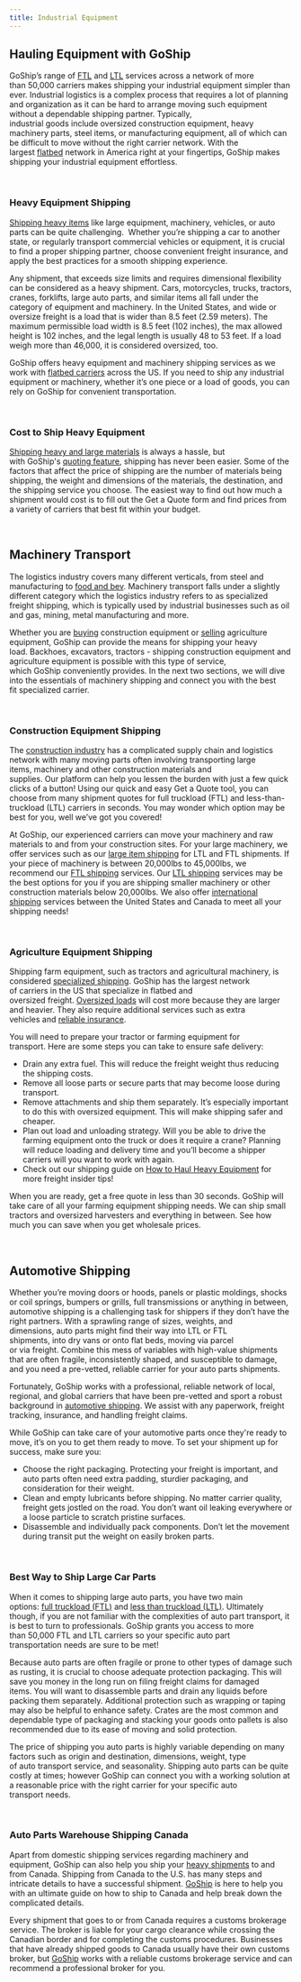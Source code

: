 ```yaml
---
title: Industrial Equipment
---
```

## Hauling Equipment with GoShip 

GoShip’s range of [FTL](https://www.goship.com/shipping-services/truckload-freight-shipping/) and [LTL](https://www.goship.com/shipping-services/ltl-freight-shipping/) services across a network of more than 50,000 carriers makes shipping your industrial equipment simpler than ever. Industrial logistics is a complex process that requires a lot of planning and organization as it can be hard to arrange moving such equipment without a dependable shipping partner. Typically, industrial goods include oversized construction equipment, heavy machinery parts, steel items, or manufacturing equipment, all of which can be difficult to move without the right carrier network. With the largest [flatbed](https://www.goship.com/blog/what-is-flatbed-shipping/) network in America right at your fingertips, GoShip makes shipping your industrial equipment effortless.  

 

### Heavy Equipment Shipping 

[Shipping heavy items](https://www.goship.com/shipping-services/large-item-shipping/) like large equipment, machinery, vehicles, or auto parts can be quite challenging.  Whether you’re shipping a car to another state, or regularly transport commercial vehicles or equipment, it is crucial to find a proper shipping partner, choose convenient freight insurance, and apply the best practices for a smooth shipping experience.  

Any shipment, that exceeds size limits and requires dimensional flexibility can be considered as a heavy shipment. Cars, motorcycles, trucks, tractors, cranes, forklifts, large auto parts, and similar items all fall under the category of equipment and machinery. In the United States, and wide or oversize freight is a load that is wider than 8.5 feet (2.59 meters). The maximum permissible load width is 8.5 feet (102 inches), the max allowed height is 102 inches, and the legal length is usually 48 to 53 feet. If a load weigh more than 46,000, it is considered oversized, too. 

GoShip offers heavy equipment and machinery shipping services as we work with [flatbed carriers](https://www.goship.com/blog/what-is-flatbed-shipping/) across the US. If you need to ship any industrial equipment or machinery, whether it’s one piece or a load of goods, you can rely on GoShip for convenient transportation.  

 

### Cost to Ship Heavy Equipment 

[Shipping heavy and large materials](https://www.goship.com/shipping-services/large-item-shipping/) is always a hassle, but with GoShip's [quoting feature](https://www.goship.com/faq/truckload-quote/), shipping has never been easier. Some of the factors that affect the price of shipping are the number of materials being shipping, the weight and dimensions of the materials, the destination, and the shipping service you choose. The easiest way to find out how much a shipment would cost is to fill out the Get a Quote form and find prices from a variety of carriers that best fit within your budget.  

 

## Machinery Transport 

The logistics industry covers many different verticals, from steel and manufacturing to [food and bev](https://www.goship.com/industries/food-beverage-supply-chain/). Machinery transport falls under a slightly different category which the logistics industry refers to as specialized freight shipping, which is typically used by industrial businesses such as oil and gas, mining, metal manufacturing and more.  

Whether you are [buying](https://www.goship.com/blog/how-to-effectively-buy-heavy-equipment-online/) construction equipment or [selling](https://www.goship.com/blog/how-to-sell-heavy-equipment-online/) agriculture equipment, GoShip can provide the means for shipping your heavy load. Backhoes, excavators, tractors - shipping construction equipment and agriculture equipment is possible with this type of service, which GoShip conveniently provides. In the next two sections, we will dive into the essentials of machinery shipping and connect you with the best fit specialized carrier.  

 

### Construction Equipment Shipping 

The [construction industry](https://www.goship.com/industries/construction/) has a complicated supply chain and logistics network with many moving parts often involving transporting large items, machinery and other construction materials and supplies. Our platform can help you lessen the burden with just a few quick clicks of a button! Using our quick and easy Get a Quote tool, you can choose from many shipment quotes for full truckload (FTL) and less-than-truckload (LTL) carriers in seconds. You may wonder which option may be best for you, well we’ve got you covered! 

At GoShip, our experienced carriers can move your machinery and raw materials to and from your construction sites. For your large machinery, we offer services such as our [large item shipping](https://www.goship.com/shipping-services/large-item-shipping/) for LTL and FTL shipments. If your piece of machinery is between 20,000lbs to 45,000lbs, we recommend our [FTL shipping](https://www.goship.com/shipping-services/truckload-freight-shipping/) services. Our [LTL shipping](https://www.goship.com/shipping-services/ltl-freight-shipping/) services may be the best options for you if you are shipping smaller machinery or other construction materials below 20,000lbs. We also offer [international shipping](https://www.goship.com/shipping-services/international-shipping/) services between the United States and Canada to meet all your shipping needs!  

 

### Agriculture Equipment Shipping 

Shipping farm equipment, such as tractors and agricultural machinery, is considered [specialized shipping](https://www.goship.com/blog/what-are-specialized-freight-shipping-services/). GoShip has the largest network of carriers in the US that specialize in flatbed and oversized freight. [Oversized loads](https://www.goship.com/blog/buying-oversized-items-online/) will cost more because they are larger and heavier. They also require additional services such as extra vehicles and [reliable insurance](https://www.goship.com/resources/freight-insurance/).  

You will need to prepare your tractor or farming equipment for transport. Here are some steps you can take to ensure safe delivery: 

* Drain any extra fuel. This will reduce the freight weight thus reducing the shipping costs.  
* Remove all loose parts or secure parts that may become loose during transport.  
* Remove attachments and ship them separately. It’s especially important to do this with oversized equipment. This will make shipping safer and cheaper.  
* Plan out load and unloading strategy. Will you be able to drive the farming equipment onto the truck or does it require a crane? Planning will reduce loading and delivery time and you’ll become a shipper carriers will you want to work with again. 
* Check out our shipping guide on [How to Haul Heavy Equipment](https://mailchi.mp/f616b1125048/dz53j4ahkw) for more freight insider tips! 

When you are ready, get a free quote in less than 30 seconds. GoShip will take care of all your farming equipment shipping needs. We can ship small tractors and oversized harvesters and everything in between. See how much you can save when you get wholesale prices. 

 

## Automotive Shipping 

Whether you’re moving doors or hoods, panels or plastic moldings, shocks or coil springs, bumpers or grills, full transmissions or anything in between, automotive shipping is a challenging task for shippers if they don’t have the right partners. With a sprawling range of sizes, weights, and dimensions, auto parts might find their way into LTL or FTL shipments, into dry vans or onto flat beds, moving via parcel or via freight. Combine this mess of variables with high-value shipments that are often fragile, inconsistently shaped, and susceptible to damage, and you need a pre-vetted, reliable carrier for your auto parts shipments. 

Fortunately, GoShip works with a professional, reliable network of local, regional, and global carriers that have been pre-vetted and sport a robust background in [automotive shipping](https://www.goship.com/industries/auto-parts/). We assist with any paperwork, freight tracking, insurance, and handling freight claims.  

While GoShip can take care of your automotive parts once they're ready to move, it’s on you to get them ready to move. To set your shipment up for success, make sure you: 

* Choose the right packaging. Protecting your freight is important, and auto parts often need extra padding, sturdier packaging, and consideration for their weight. 
* Clean and empty lubricants before shipping. No matter carrier quality, freight gets jostled on the road. You don’t want oil leaking everywhere or a loose particle to scratch pristine surfaces. 
* Disassemble and individually pack components. Don’t let the movement during transit put the weight on easily broken parts. 

 

### Best Way to Ship Large Car Parts

When it comes to shipping large auto parts, you have two main options: [full truckload (FTL)](https://www.goship.com/shipping-services/truckload-freight-shipping/) and [less than truckload (LTL)](https://www.goship.com/shipping-services/ltl-freight-shipping/). Ultimately though, if you are not familiar with the complexities of auto part transport, it is best to turn to professionals. GoShip grants you access to more than 50,000 FTL and LTL carriers so your specific auto part transportation needs are sure to be met!  

Because auto parts are often fragile or prone to other types of damage such as rusting, it is crucial to choose adequate protection packaging. This will save you money in the long run on filing freight claims for damaged items. You will want to disassemble parts and drain any liquids before packing them separately. Additional protection such as wrapping or taping may also be helpful to enhance safety. Crates are the most common and dependable type of packaging and stacking your goods onto pallets is also recommended due to its ease of moving and solid protection. 

The price of shipping you auto parts is highly variable depending on many factors such as origin and destination, dimensions, weight, type of auto transport service, and seasonality. Shipping auto parts can be quite costly at times; however GoShip can connect you with a working solution at a reasonable price with the right carrier for your specific auto transport needs. 

 

### Auto Parts Warehouse Shipping Canada 

Apart from domestic shipping services regarding machinery and equipment, GoShip can also help you ship your [heavy shipments](https://www.goship.com/shipping-services/large-item-shipping/) to and from Canada. Shipping from Canada to the U.S. has many steps and intricate details to have a successful shipment. [GoShip](https://www.goship.com/) is here to help you with an ultimate guide on how to ship to Canada and help break down the complicated details. 

Every shipment that goes to or from Canada requires a customs brokerage service. The broker is liable for your cargo clearance while crossing the Canadian border and for completing the customs procedures. Businesses that have already shipped goods to Canada usually have their own customs broker, but [GoShip](https://www.goship.com/) works with a reliable customs brokerage service and can recommend a professional broker for you.